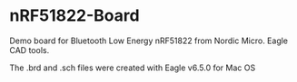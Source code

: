 nRF51822-Board
==============

Demo board for Bluetooth Low Energy nRF51822 from Nordic Micro. Eagle CAD tools.

The .brd and .sch files were created with Eagle v6.5.0 for Mac OS
